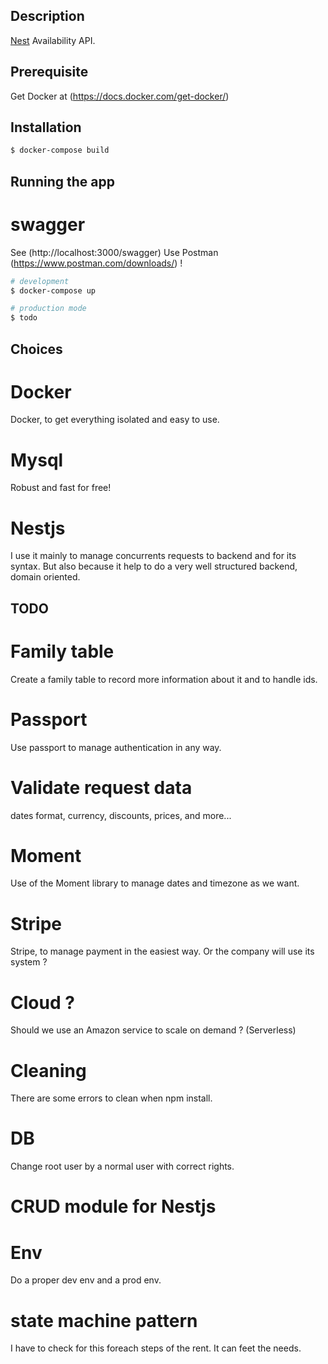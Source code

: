 ## Description

[Nest](https://github.com/alexandredemorypro/nodejs-api-nestjs) Availability API.

## Prerequisite
Get Docker at (https://docs.docker.com/get-docker/)

## Installation

```bash
$ docker-compose build
```

## Running the app

# swagger
See (http://localhost:3000/swagger)
Use Postman (https://www.postman.com/downloads/) !

```bash
# development
$ docker-compose up

# production mode
$ todo
```


## Choices

# Docker
Docker, to get everything isolated and easy to use.

# Mysql
Robust and fast for free!

# Nestjs
I use it mainly to manage concurrents requests to backend and for its syntax.
But also because it help to do a very well structured backend, domain oriented.


## TODO
# Family table
Create a family table to record more information about it and to handle ids.

# Passport
Use passport to manage authentication in any way.

# Validate request data
dates format, currency, discounts, prices, and more...

# Moment
Use of the Moment library to manage dates and timezone as we want.

# Stripe
Stripe, to manage payment in the easiest way. Or the company will use its system ?

# Cloud ?
Should we use an Amazon service to scale on demand ? (Serverless)

# Cleaning
There are some errors to clean when npm install.

# DB
Change root user by a normal user with correct rights.

# CRUD module for Nestjs

# Env
Do a proper dev env and a prod env.

# state machine pattern
I have to check for this foreach steps of the rent. It can feet the needs.
